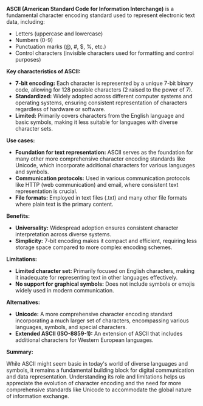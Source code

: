 **ASCII (American Standard Code for Information Interchange)** is a fundamental character encoding standard used to represent electronic text data, including:

- Letters (uppercase and lowercase)
- Numbers (0-9)
- Punctuation marks (@, #, $, %, etc.)
- Control characters (invisible characters used for formatting and control purposes)

**Key characteristics of ASCII:**

- **7-bit encoding:** Each character is represented by a unique 7-bit binary code, allowing for 128 possible characters (2 raised to the power of 7).
- **Standardized:** Widely adopted across different computer systems and operating systems, ensuring consistent representation of characters regardless of hardware or software.
- **Limited:** Primarily covers characters from the English language and basic symbols, making it less suitable for languages with diverse character sets.

**Use cases:**

- **Foundation for text representation:** ASCII serves as the foundation for many other more comprehensive character encoding standards like Unicode, which incorporate additional characters for various languages and symbols.
- **Communication protocols:** Used in various communication protocols like HTTP (web communication) and email, where consistent text representation is crucial.
- **File formats:** Employed in text files (.txt) and many other file formats where plain text is the primary content.

**Benefits:**

- **Universality:** Widespread adoption ensures consistent character interpretation across diverse systems.
- **Simplicity:** 7-bit encoding makes it compact and efficient, requiring less storage space compared to more complex encoding schemes.

**Limitations:**

- **Limited character set:** Primarily focused on English characters, making it inadequate for representing text in other languages effectively.
- **No support for graphical symbols:** Does not include symbols or emojis widely used in modern communication.

**Alternatives:**

- **Unicode:** A more comprehensive character encoding standard incorporating a much larger set of characters, encompassing various languages, symbols, and special characters.
- **Extended ASCII (ISO-8859-1):** An extension of ASCII that includes additional characters for Western European languages.

**Summary:**

While ASCII might seem basic in today's world of diverse languages and symbols, it remains a fundamental building block for digital communication and data representation. Understanding its role and limitations helps us appreciate the evolution of character encoding and the need for more comprehensive standards like Unicode to accommodate the global nature of information exchange.